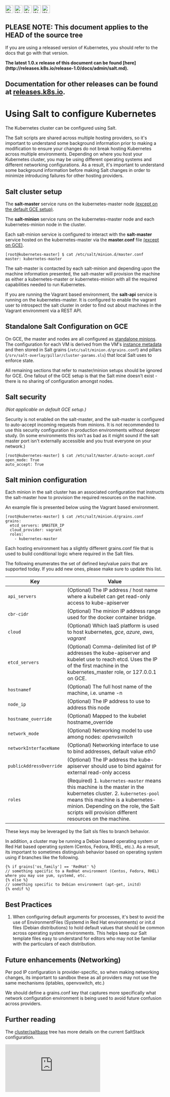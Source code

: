 <!-- BEGIN MUNGE: UNVERSIONED_WARNING -->

<!-- BEGIN STRIP_FOR_RELEASE -->

<img src="http://kubernetes.io/img/warning.png" alt="WARNING"
     width="25" height="25">
<img src="http://kubernetes.io/img/warning.png" alt="WARNING"
     width="25" height="25">
<img src="http://kubernetes.io/img/warning.png" alt="WARNING"
     width="25" height="25">
<img src="http://kubernetes.io/img/warning.png" alt="WARNING"
     width="25" height="25">
<img src="http://kubernetes.io/img/warning.png" alt="WARNING"
     width="25" height="25">

<h2>PLEASE NOTE: This document applies to the HEAD of the source tree</h2>

If you are using a released version of Kubernetes, you should
refer to the docs that go with that version.

<strong>
The latest 1.0.x release of this document can be found
[here](http://releases.k8s.io/release-1.0/docs/admin/salt.md).

Documentation for other releases can be found at
[releases.k8s.io](http://releases.k8s.io).
</strong>
--

<!-- END STRIP_FOR_RELEASE -->

<!-- END MUNGE: UNVERSIONED_WARNING -->
# Using Salt to configure Kubernetes

The Kubernetes cluster can be configured using Salt.

The Salt scripts are shared across multiple hosting providers, so it's important to understand some background information prior to making a modification to ensure your changes do not break hosting Kubernetes across multiple environments.  Depending on where you host your Kubernetes cluster, you may be using different operating systems and different networking configurations.  As a result, it's important to understand some background information before making Salt changes in order to minimize introducing failures for other hosting providers.

## Salt cluster setup

The **salt-master** service runs on the kubernetes-master node [(except on the default GCE setup)](#standalone-salt-configuration-on-gce).

The **salt-minion** service runs on the kubernetes-master node and each kubernetes-minion node in the cluster.

Each salt-minion service is configured to interact with the **salt-master** service hosted on the kubernetes-master via the **master.conf** file [(except on GCE)](#standalone-salt-configuration-on-gce).

```
[root@kubernetes-master] $ cat /etc/salt/minion.d/master.conf
master: kubernetes-master
```
The salt-master is contacted by each salt-minion and depending upon the machine information presented, the salt-master will provision the machine as either a kubernetes-master or kubernetes-minion with all the required capabilities needed to run Kubernetes.

If you are running the Vagrant based environment, the **salt-api** service is running on the kubernetes-master.  It is configured to enable the vagrant user to introspect the salt cluster in order to find out about machines in the Vagrant environment via a REST API.

## Standalone Salt Configuration on GCE

On GCE, the master and nodes are all configured as [standalone minions](http://docs.saltstack.com/en/latest/topics/tutorials/standalone_minion.html). The configuration for each VM is derived from the VM's [instance metadata](https://cloud.google.com/compute/docs/metadata) and then stored in Salt grains (`/etc/salt/minion.d/grains.conf`) and pillars (`/srv/salt-overlay/pillar/cluster-params.sls`) that local Salt uses to enforce state.

All remaining sections that refer to master/minion setups should be ignored for GCE. One fallout of the GCE setup is that the Salt mine doesn't exist - there is no sharing of configuration amongst nodes.

## Salt security

*(Not applicable on default GCE setup.)*

Security is not enabled on the salt-master, and the salt-master is configured to auto-accept incoming requests from minions.  It is not recommended to use this security configuration in production environments without deeper study.  (In some environments this isn't as bad as it might sound if the salt master port isn't externally accessible and you trust everyone on your network.)

```
[root@kubernetes-master] $ cat /etc/salt/master.d/auto-accept.conf
open_mode: True
auto_accept: True
```

## Salt minion configuration

Each minion in the salt cluster has an associated configuration that instructs the salt-master how to provision the required resources on the machine.

An example file is presented below using the Vagrant based environment.

```
[root@kubernetes-master] $ cat /etc/salt/minion.d/grains.conf
grains:
  etcd_servers: $MASTER_IP
  cloud_provider: vagrant
  roles:
    - kubernetes-master
```

Each hosting environment has a slightly different grains.conf file that is used to build conditional logic where required in the Salt files.

The following enumerates the set of defined key/value pairs that are supported today.  If you add new ones, please make sure to update this list.

Key | Value
------------- | -------------
`api_servers` | (Optional) The IP address / host name where a kubelet can get read-only access to kube-apiserver
`cbr-cidr` | (Optional) The minion IP address range used for the docker container bridge.
`cloud` | (Optional) Which IaaS platform is used to host kubernetes, *gce*, *azure*, *aws*, *vagrant*
`etcd_servers` | (Optional) Comma-delimited list of IP addresses the kube-apiserver and kubelet use to reach etcd.  Uses the IP of the first machine in the kubernetes_master role, or 127.0.0.1 on GCE.
`hostnamef` | (Optional) The full host name of the machine, i.e. uname -n
`node_ip` | (Optional) The IP address to use to address this node
`hostname_override` | (Optional) Mapped to the kubelet hostname_override
`network_mode` | (Optional) Networking model to use among nodes: *openvswitch*
`networkInterfaceName` | (Optional) Networking interface to use to bind addresses, default value *eth0*
`publicAddressOverride` | (Optional) The IP address the kube-apiserver should use to bind against for external read-only access
`roles` | (Required) 1. `kubernetes-master` means this machine is the master in the kubernetes cluster.  2. `kubernetes-pool` means this machine is a kubernetes-minion.  Depending on the role, the Salt scripts will provision different resources on the machine.

These keys may be leveraged by the Salt sls files to branch behavior.

In addition, a cluster may be running a Debian based operating system or Red Hat based operating system (Centos, Fedora, RHEL, etc.).  As a result, its important to sometimes distinguish behavior based on operating system using if branches like the following.

```
{% if grains['os_family'] == 'RedHat' %}
// something specific to a RedHat environment (Centos, Fedora, RHEL) where you may use yum, systemd, etc.
{% else %}
// something specific to Debian environment (apt-get, initd)
{% endif %}
```

## Best Practices

1.  When configuring default arguments for processes, it's best to avoid the use of EnvironmentFiles (Systemd in Red Hat environments) or init.d files (Debian distributions) to hold default values that should be common across operating system environments.  This helps keep our Salt template files easy to understand for editors who may not be familiar with the particulars of each distribution.

## Future enhancements (Networking)

Per pod IP configuration is provider-specific, so when making networking changes, its important to sandbox these as all providers may not use the same mechanisms (iptables, openvswitch, etc.)

We should define a grains.conf key that captures more specifically what network configuration environment is being used to avoid future confusion across providers.

## Further reading

The [cluster/saltbase](../../cluster/saltbase/) tree has more details on the current SaltStack configuration.


<!-- BEGIN MUNGE: GENERATED_ANALYTICS -->
[![Analytics](https://kubernetes-site.appspot.com/UA-36037335-10/GitHub/docs/admin/salt.md?pixel)]()
<!-- END MUNGE: GENERATED_ANALYTICS -->
